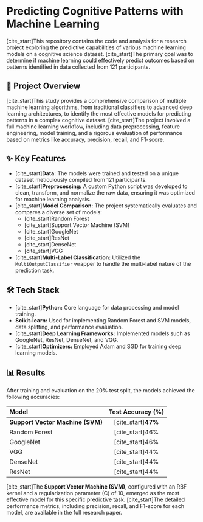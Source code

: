 # Predicting Cognitive Patterns with Machine Learning

[cite_start]This repository contains the code and analysis for a research project exploring the predictive capabilities of various machine learning models on a cognitive science dataset. [cite_start]The primary goal was to determine if machine learning could effectively predict outcomes based on patterns identified in data collected from 121 participants.

<p align="center">
  </p>

## 🚀 Project Overview

[cite_start]This study provides a comprehensive comparison of multiple machine learning algorithms, from traditional classifiers to advanced deep learning architectures, to identify the most effective models for predicting patterns in a complex cognitive dataset. [cite_start]The project involved a full machine learning workflow, including data preprocessing, feature engineering, model training, and a rigorous evaluation of performance based on metrics like accuracy, precision, recall, and F1-score.

## ✨ Key Features

* [cite_start]**Data:** The models were trained and tested on a unique dataset meticulously compiled from 121 participants.
* [cite_start]**Preprocessing:** A custom Python script was developed to clean, transform, and normalize the raw data, ensuring it was optimized for machine learning analysis.
* [cite_start]**Model Comparison:** The project systematically evaluates and compares a diverse set of models:
    * [cite_start]Random Forest 
    * [cite_start]Support Vector Machine (SVM) 
    * [cite_start]GoogleNet 
    * [cite_start]ResNet 
    * [cite_start]DenseNet 
    * [cite_start]VGG 
* [cite_start]**Multi-Label Classification:** Utilized the `MultiOutputClassifier` wrapper to handle the multi-label nature of the prediction task.

## 🛠️ Tech Stack

* [cite_start]**Python:** Core language for data processing and model training.
* **Scikit-learn:** Used for implementing Random Forest and SVM models, data splitting, and performance evaluation.
* [cite_start]**Deep Learning Frameworks:** Implemented models such as GoogleNet, ResNet, DenseNet, and VGG.
* [cite_start]**Optimizers:** Employed Adam and SGD for training deep learning models.

## 📊 Results

After training and evaluation on the 20% test split, the models achieved the following accuracies:

| Model | Test Accuracy (%) |
| :--- | :---: |
| **Support Vector Machine (SVM)** | [cite_start]**47%**  |
| Random Forest | [cite_start]46%  |
| GoogleNet | [cite_start]46%  |
| VGG | [cite_start]44%  |
| DenseNet | [cite_start]44%  |
| ResNet | [cite_start]44%  |

[cite_start]The **Support Vector Machine (SVM)**, configured with an RBF kernel and a regularization parameter (C) of 10, emerged as the most effective model for this specific predictive task. [cite_start]The detailed performance metrics, including precision, recall, and F1-score for each model, are available in the full research paper.
